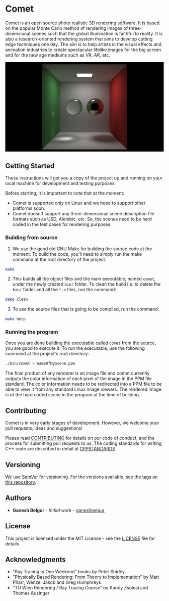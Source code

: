 # Comet

Comet is an open source photo realistic 3D rendering software. It is based on the popular Monte Carlo method of rendering images of three-dimensional scenes such that the global illumination is faithful to reality. It is also a research-oriented rendering system that aims to develop cutting edge techniques one day. The aim is to help artists in the visual effects and animation industries to create spectacular lifelike images for the big screen and for the new age mediums such as VR, AR, etc.

![Comet Cornell Box Render](docs/renders/comet-cornell-box.jpg)

## Getting Started

These instructions will get you a copy of the project up and running on your local machine for development and testing purposes.

Before starting, it is important to note that at the moment:
* Comet is supported only on Linux and we hope to support other platforms soon.
* Comet doesn't support any three-dimensional scene description file formats such as USD, Alembic, etc. So, the scenes need to be hard coded in the test cases for rendering purposes.

### Building from source

1. We use the good old GNU Make for building the source code at the moment. To build the code, you'll need to simply run the make command at the root directory of the project.

```bash
make
```

2. This builds all the object files and the main executable, named `comet`, under the newly created `bin/` folder. To clean the build i.e. to delete the `bin/` folder and all the `*.o` files, run the command:

```bash
make clean
```

3. To see the source files that is going to be compiled, run the command:

```bash
make help
```

### Running the program

Once you are done building the executable called `comet` from the source, you are good to execute it.
To run the executable, use the following command at the project's root directory:

```bash
./bin/comet > nameOfMyScene.ppm
```

The final product of any renderer is an image file and comet currently outputs the color information of each pixel of the image in the PPM file standard. The color information needs to be redirected into a PPM file to be able to view it from any standard Linux image viewers. The rendered image is of the hard coded scene in the program at the time of building.

## Contributing

Comet is in very early stages of development. However, we welcome your pull requests, ideas and suggestions!

Please read [CONTRIBUTING](docs/CONTRIBUTING.md) for details on our code of conduct, and the process for submitting pull requests to us. The coding standards for writing C++ code are described in detail at [CPPSTANDARDS](docs/CPPSTANDARDS.md)

## Versioning

We use [SemVer](http://semver.org/) for versioning. For the versions available, see the [tags on this repository](https://github.com/ganeshbelgur/comet/tags).

## Authors

* **Ganesh Belgur** - *Initial work* - [ganeshbelgur](https://github.com/ganeshbelgur)

## License

This project is licensed under the MIT License - see the [LICENSE](LICENSE) file for details

## Acknowledgments

* "Ray Tracing in One Weekend" books by Peter Shirley
* "Physically Based Rendering: From Theory to Implementation" by Matt Pharr, Wenzel Jakob and Greg Humphreys
* "TU Wien Rendering / Ray Tracing Course" by Károly Zsolnai and Thomas Auzinger
